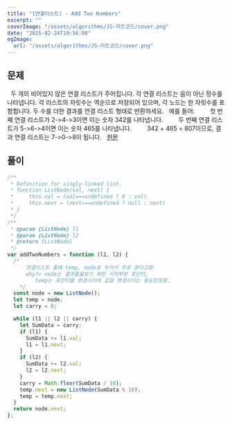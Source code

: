 ```yaml
---
title: "[연결리스트] - Add Two Numbers"
excerpt: ""
coverImage: "/assets/algorithms/JS-리트코드/cover.png"
date: "2025-02-24T19:56:00"
ogImage:
  url: "/assets/algorithms/JS-리트코드/cover.png"
---
```


## 문제

&nbsp;
두 개의 비어있지 않은 연결 리스트가 주어집니다.
각 연결 리스트는 음이 아닌 정수를 나타냅니다.
각 리스트의 자릿수는 역순으로 저장되어 있으며, 각 노드는 한 자릿수를 포함합니다.
두 수를 더한 결과를 연결 리스트 형태로 반환하세요.
&nbsp;
예를 들어:
&nbsp;&nbsp;&nbsp;&nbsp;&nbsp;&nbsp;&nbsp;&nbsp;첫 번째 연결 리스트가 2->4->3이면 이는 숫자 342를 나타냅니다.
&nbsp;&nbsp;&nbsp;&nbsp;&nbsp;&nbsp;&nbsp;&nbsp;두 번째 연결 리스트가 5->6->4이면 이는 숫자 465를 나타냅니다.
&nbsp;&nbsp;&nbsp;&nbsp;&nbsp;&nbsp;&nbsp;&nbsp;342 + 465 = 807이므로, 결과 연결 리스트는 7->0->8이 됩니다.
&nbsp;
[원문](https://leetcode.com/problems/add-two-numbers/)

## 풀이

```javascript
/**
 * Definition for singly-linked list.
 * function ListNode(val, next) {
 *     this.val = (val===undefined ? 0 : val)
 *     this.next = (next===undefined ? null : next)
 * }
 */
/**
 * @param {ListNode} l1
 * @param {ListNode} l2
 * @return {ListNode}
 */
var addTwoNumbers = function (l1, l2) {
  /* 
      연결리스트 풀때 temp, node로 두어서 주로 푼다고함 
      why?> node는 결과물을보기 위한 시작부분 포인터,
         temp는 포인터를 변경시키며 값을 변경시키는 용도인듯함.
    */
  const node = new ListNode();
  let temp = node;
  let carry = 0;

  while (l1 || l2 || carry) {
    let SumData = carry;
    if (l1) {
      SumData += l1.val;
      l1 = l1.next;
    }
    if (l2) {
      SumData += l2.val;
      l2 = l2.next;
    }
    carry = Math.floor(SumData / 10);
    temp.next = new ListNode(SumData % 10);
    temp = temp.next;
  }
  return node.next;
};
```

